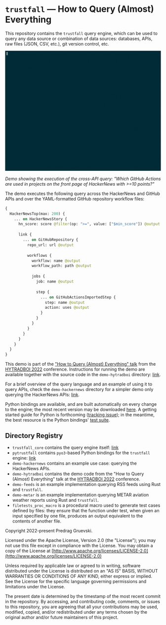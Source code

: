 # `trustfall` — How to Query (Almost) Everything

This repository contains the `trustfall` query engine, which can be used to query any data source
or combination of data sources: databases, APIs, raw files (JSON, CSV, etc.), git version control,
etc.

![Terminal recording of running `cargo run --release -- query example_queries/actions_in_repos_with_min_10_hn_pts.ron` in the `demo-hytradboi` demo project. The system returns the first 20 results of the query in 6.36 seconds."](https://github.com/obi1kenobi/trustfall/raw/main/demo-hytradboi/query-demo.gif)

*Demo showing the execution of the cross-API query: "Which GitHub Actions are used in projects on the front page of HackerNews with >=10 points?"*

The demo executes the following query across the HackerNews and GitHub APIs and over the YAML-formatted GitHub repository workflow files:
```graphql
{
  HackerNewsTop(max: 200) {
    ... on HackerNewsStory {
      hn_score: score @filter(op: ">=", value: ["$min_score"]) @output

      link {
        ... on GitHubRepository {
          repo_url: url @output

          workflows {
            workflow: name @output
            workflow_path: path @output

            jobs {
              job: name @output

              step {
                ... on GitHubActionsImportedStep {
                  step: name @output
                  action: uses @output
                }
              }
            }
          }
        }
      }
    }
  }
}
```

This demo is part of the ["How to Query (Almost) Everything" talk](https://www.hytradboi.com/2022/how-to-query-almost-everything)
from the [HYTRADBOI 2022](https://www.hytradboi.com/) conference.
Instructions for running the demo are available together with the source code
in the `demo-hytradboi` directory:
[link](https://github.com/obi1kenobi/trustfall/tree/main/demo-hytradboi).

For a brief overview of the query language and an example of using it to query APIs, check the
`demo-hackernews` directory for a simpler demo only querying the HackerNews APIs: [link](https://github.com/obi1kenobi/trustfall/tree/main/demo-hackernews).

Python bindings are available, and are built automatically on every change to the engine; the most recent version may be downloaded [here](https://github.com/obi1kenobi/trustfall/releases). A getting started guide for Python is
forthcoming ([tracking issue](https://github.com/obi1kenobi/trustfall/issues/16)); in the meantime,
the best resource is the Python bindings'
[test suite](https://github.com/obi1kenobi/trustfall/blob/main/pytrustfall/pytrustfall/tests/test_execution.py).

## Directory Registry

- `trustfall_core` contains the query engine itself: [link](https://github.com/obi1kenobi/trustfall/tree/main/trustfall_core)
- `pytrustfall` contains `pyo3`-based Python bindings for the `trustfall` engine: [link](https://github.com/obi1kenobi/trustfall/tree/main/pytrustfall)
- `demo-hackernews` contains an example use case: querying the HackerNews APIs.
- `demo-hytradboi` contains the demo code from the "How to Query (Almost) Everything" talk
  at the [HYTRADBOI 2022](https://www.hytradboi.com/) conference.
- `demo-feeds` is an example implementation querying RSS feeds using Rust and `trustfall`.
- `demo-metar` is an example implementation querying METAR aviation weather reports using Rust
  and `trustfall`.
- `filetests_proc_macro` is a procedural macro used to generate test cases defined by files:
  they ensure that the function under test, when given an input specified by one file,
  produces an output equivalent to the contents of another file.

Copyright 2022-present Predrag Gruevski.

Licensed under the Apache License, Version 2.0 (the "License");
you may not use this file except in compliance with the License.
You may obtain a copy of the License at
[http://www.apache.org/licenses/LICENSE-2.0](http://www.apache.org/licenses/LICENSE-2.0)

Unless required by applicable law or agreed to in writing, software
distributed under the License is distributed on an "AS IS" BASIS,
WITHOUT WARRANTIES OR CONDITIONS OF ANY KIND, either express or implied.
See the License for the specific language governing permissions and
limitations under the License.

The present date is determined by the timestamp of the most recent commit in the repository.
By accessing, and contributing code, comments, or issues to this repository,
you are agreeing that all your contributions may be used, modified, copied, and/or redistributed
under any terms chosen by the original author and/or future maintainers of this project.
